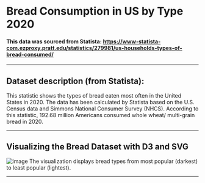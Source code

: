 # Bread Consumption in US by Type 2020

#### This data was sourced from Statista: https://www-statista-com.ezproxy.pratt.edu/statistics/279981/us-households-types-of-bread-consumed/
____

## Dataset description (from Statista):  
This statistic shows the types of bread eaten most often in the United States in 2020. The data has been calculated by Statista based on the U.S. Census data and Simmons National Consumer Survey (NHCS). According to this statistic, 192.68 million Americans consumed whole wheat/ multi-grain bread in 2020.  
___


## Visualizing the Bread Dataset with D3 and SVG
![image](bread_viz.png)
The visualization displays bread types from most popular (darkest) to least popular (lightest).
___
